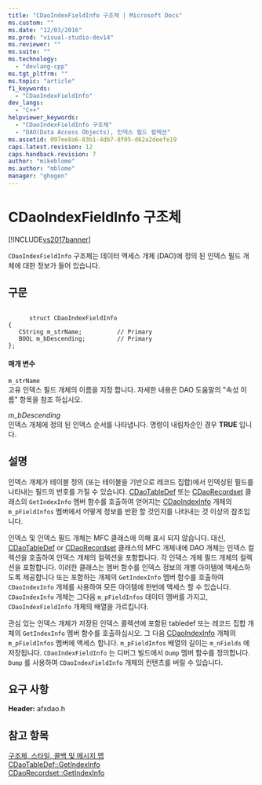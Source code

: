 ```yaml
---
title: "CDaoIndexFieldInfo 구조체 | Microsoft Docs"
ms.custom: ""
ms.date: "12/03/2016"
ms.prod: "visual-studio-dev14"
ms.reviewer: ""
ms.suite: ""
ms.technology: 
  - "devlang-cpp"
ms.tgt_pltfrm: ""
ms.topic: "article"
f1_keywords: 
  - "CDaoIndexFieldInfo"
dev_langs: 
  - "C++"
helpviewer_keywords: 
  - "CDaoIndexFieldInfo 구조체"
  - "DAO(Data Access Objects), 인덱스 필드 컬렉션"
ms.assetid: 097ee8a6-83b1-4db7-8f05-d62a2deefe19
caps.latest.revision: 12
caps.handback.revision: 7
author: "mikeblome"
ms.author: "mblome"
manager: "ghogen"
---
```

# CDaoIndexFieldInfo 구조체
[!INCLUDE[vs2017banner](../../assembler/inline/includes/vs2017banner.md)]

`CDaoIndexFieldInfo` 구조체는 데이터 액세스 개체 \(DAO\)에 정의 된 인덱스 필드 개체에 대한 정보가 들어 있습니다.  
  
## 구문  
  
```  
  
      struct CDaoIndexFieldInfo  
{  
   CString m_strName;          // Primary  
   BOOL m_bDescending;         // Primary  
};  
```  
  
#### 매개 변수  
 `m_strName`  
 고유 인덱스 필드 개체의 이름을 지정 합니다.  자세한 내용은 DAO 도움말의 "속성 이름" 항목을 참조 하십시오.  
  
 *m\_bDescending*  
 인덱스 개체에 정의 된 인덱스 순서를 나타냅니다.  명령이 내림차순인 경우 **TRUE** 입니다.  
  
## 설명  
 인덱스 개체가 테이블 정의 \(또는 테이블을 기반으로 레코드 집합\)에서 인덱싱된 필드를 나타내는 필드의 번호를 가질 수 있습니다.  [CDaoTableDef](../Topic/CDaoTableDef::GetIndexInfo.md) 또는 [CDaoRecordset](../Topic/CDaoRecordset::GetIndexInfo.md) 클래스의 `GetIndexInfo` 멤버 함수를 호출하여 얻어지는 [CDaoIndexInfo](../../mfc/reference/cdaoindexinfo-structure.md) 개체의 `m_pFieldInfos` 멤버에서 어떻게 정보를 반환 할 것인지를 나타내는 것 이상의 참조입니다.  
  
 인덱스 및 인덱스 필드 개체는 MFC 클래스에 의해 표시 되지 않습니다.  대신, [CDaoTableDef](../../mfc/reference/cdaotabledef-class.md) or [CDaoRecordset](../../mfc/reference/cdaorecordset-class.md) 클래스의 MFC 개체내에 DAO 개체는 인덱스 컬렉션을 호출하여 인덱스 개체의 컬렉션을 포함합니다.  각 인덱스 개체 필드 개체의 컬렉션을 포함합니다.  이러한 클래스는 멤버 함수를 인덱스 정보의 개별 아이템에 액세스하도록 제공합니다 또는 포함하는 개체의 `GetIndexInfo` 멤버 함수를 호출하여 `CDaoIndexInfo` 개체를 사용하여 모든 아이템에 한번에 액세스 할 수 있습니다.  `CDaoIndexInfo` 개체는 그다음 `m_pFieldInfos` 데이터 멤버를 가지고, `CDaoIndexFieldInfo` 개체의 배열을 가르킵니다.  
  
 관심 있는 인덱스 개체가 저장된 인덱스 콜렉션에 포함된 tabledef 또는 레코드 집합 개체의 `GetIndexInfo` 멤버 함수를 호출하십시오.  그 다음 [CDaoIndexInfo](../../mfc/reference/cdaoindexinfo-structure.md) 개체의 `m_pFieldInfos` 멤버에 액세스 합니다.  `m_pFieldInfos` 배열의 길이는 `m_nFields` 에 저장됩니다.  `CDaoIndexFieldInfo` 는 디버그 빌드에서 `Dump` 멤버 함수를 정의합니다.  `Dump` 를 사용하여 `CDaoIndexFieldInfo` 개체의 컨텐츠를 버릴 수 있습니다.  
  
## 요구 사항  
 **Header:** afxdao.h  
  
## 참고 항목  
 [구조체, 스타일, 콜백 및 메시지 맵](../../mfc/reference/structures-styles-callbacks-and-message-maps.md)   
 [CDaoTableDef::GetIndexInfo](../Topic/CDaoTableDef::GetIndexInfo.md)   
 [CDaoRecordset::GetIndexInfo](../Topic/CDaoRecordset::GetIndexInfo.md)